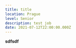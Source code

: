 ```yaml
---
title: title
location: Prague
level: Senior
description: test job
date: 2021-07-12T22:00:00.000Z
---
```

**sdfsdf**